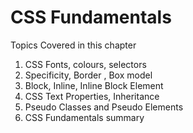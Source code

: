 # CSS Fundamentals

Topics Covered in this chapter
1. CSS Fonts, colours, selectors
2. Specificity, Border , Box model 
3. Block, Inline, Inline Block Element
4. CSS Text Properties, Inheritance
5. Pseudo Classes and Pseudo Elements
6. CSS Fundamentals summary 
